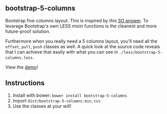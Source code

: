 ## bootstrap-5-columns

Bootstrap five columns layout. This is inspired by this [SO answer](http://stackoverflow.com/a/21142019/940030). To levarage Bootstrap's own LESS mixin functions is the cleanest and more future-proof solution.

Furthermore when you really need a 5 columns layout, you'll need all the `offset`, `pull`, `push` classes as well. A quick look at the source code reveals that I can achieve that easily with what you can see in `./less/bootstrap-5-columns.less`.

View the [demo](http://plnkr.co/edit/fNsbcY?p=preview)!

## Instructions

1. Install with bower: `bower install bootstrap-5-columns`
1. Import `dist/bootstrap-5-columns.min.css`
1. Use the classes at your will!